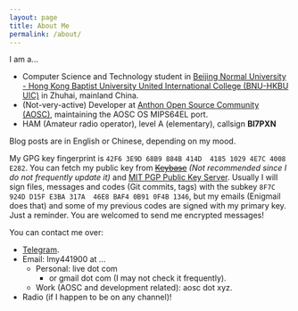 ```yaml
---
layout: page
title: About Me
permalink: /about/
---
```


I am a...

- Computer Science and Technology student in [Beijing Normal University - Hong Kong Baptist University United International College (BNU-HKBU UIC)][uic] in Zhuhai, mainland China.
- (Not-very-active) Developer at [Anthon Open Source Community (AOSC)][aosc], maintaining the AOSC OS MIPS64EL port.
- HAM (Amateur radio operator), level A (elementary), callsign **BI7PXN**

Blog posts are in English or Chinese, depending on my mood.

My GPG key fingerprint is `42F6 3E9D 68B9 884B 414D  4185 1029 4E7C 4008 E282`. You can fetch my public key from ~~[Keybase][keybase]~~ _(Not recommended since I do not frequently update it)_ and [MIT PGP Public Key Server][mit-pgp]. Usually I will sign files, messages and codes (Git commits, tags) with the subkey `8F7C 924D D15F E3BA 317A  46E8 BAF4 0B91 0F4B 1346`, but my emails (Enigmail does that) and some of my previous codes are signed with my primary key. Just a reminder. You are welcomed to send me encrypted messages!

You can contact me over:

- [Telegram][tg].
- Email: lmy441900 at ...
  - Personal: live dot com
    - or gmail dot com (I may not check it frequently).
  - Work (AOSC and development related): aosc dot xyz.
- Radio (if I happen to be on any channel)!

[uic]:      https://uic.edu.hk
[aosc]:     https://aosc.io
[keybase]:  https://keybase.io/lmy441900
[mit-pgp]:  https://pgp.mit.edu/pks/lookup?search=0x10294E7C4008E282
[tg]:       https://t.me/lmy441900
